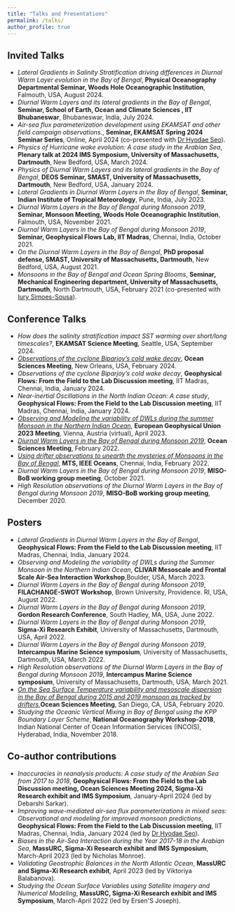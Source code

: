 ```yaml
---
title: "Talks and Presentations"
permalink: /talks/
author_profile: true
---
```


## Invited Talks
- *Lateral Gradients in Salinity Stratification driving differences in Diurnal Warm Layer evolution in the Bay of Bengal*, **Physical Oceanography Departmental Seminar, Woods Hole Oceanographic Institution**, Falmouth, USA, August 2024. 
- *Diurnal Warm Layers and its lateral gradients in the Bay of Bengal*, **Seminar, School of Earth, Ocean and Climate Sciences , IIT Bhubaneswar**, Bhubaneswar, India, July 2024. 
- *Air-sea flux parameterization development using EKAMSAT and other field campaign observations.*, **Seminar, EKAMSAT Spring 2024 Seminar Series**, Online, April 2024 (co-presented with [Dr Hyodae Seo](https://www.soest.hawaii.edu/oceanography/uehiro-associate-professors-2/)).
- *Physics of Hurricane wake evolution: A case study in the Arabian Sea*, **Plenary talk at 2024 IMS Symposium, University of Massachusetts, Dartmouth**, New Bedford, USA, March 2024.
- *Physics of Diurnal Warm Layers and its lateral gradients in the Bay of Bengal*, **DEOS Seminar, SMAST, University of Massachusetts, Dartmouth**, New Bedford, USA, January 2024. 
- *Lateral Gradients in Diurnal Warm Layers in the Bay of Bengal*, **Seminar, Indian Institute of Tropical Meteorology**, Pune, India, July 2023. 
- *Diurnal Warm Layers in the Bay of Bengal during Monsoon 2019*, **Seminar, Monsoon Meeting, Woods Hole Oceanographic Institution**, Falmouth, USA, November 2021.
- *Diurnal Warm Layers in the Bay of Bengal during Monsoon 2019*, **Seminar, Geophysical Flows Lab, IIT Madras**, Chennai, India, October 2021.
- *On the Diurnal Warm Layers in the Bay of Bengal*, **PhD proposal defense, SMAST, University of Massachusetts, Dartmouth**, New Bedford, USA, August 2021.
- *Monsoons in the Bay of Bengal and Ocean Spring Blooms*, **Seminar, Mechanical Engineering department, University of Massachusetts, Dartmouth**, North Dartmouth, USA, February 2021 (co-presented with [Iury Simoes-Sousa](https://iuryt.github.io/)).

## Conference Talks 
- *How does the salinity stratification impact SST warming over short/long timescales?*, **EKAMSAT Science Meeting**, Seattle, USA, September 2024.
- *[Observations of the cyclone Biparjoy’s cold wake decay](https://agu.confex.com/agu/OSM24/meetingapp.cgi/Paper/1483969)*, **Ocean Sciences Meeting**, New Orleans, USA, February 2024.
- *Observations of the cyclone Biparjoy’s cold wake decay*, **Geophysical Flows: From the Field to the Lab Discussion meeting**, IIT Madras, Chennai, India, January 2024.
- *Near-inertial Oscillations in the North Indian Ocean: A case study*, **Geophysical Flows: From the Field to the Lab Discussion meeting**, IIT Madras, Chennai, India, January 2024.
- *[Observing and Modeling the variability of DWLs during the summer Monsoon in the Northern Indian Ocean](https://ui.adsabs.harvard.edu/abs/2023EGUGA..25.9840K/abstract)*, **European Geophysical Union 2023 Meeting**, Vienna, Austria (virtual), April 2023.
- *[Diurnal Warm Layers in the Bay of Bengal during Monsoon 2019](https://osm2022.secure-platform.com/a/solicitations/3/sessiongallery/754)*, **Ocean Sciences Meeting**, February 2022.
- *[Using drifter observations to unearth the mysteries of Monsoons in the Bay of Bengal](https://ieeexplore.ieee.org/abstract/document/9775481)*, **MTS, IEEE Oceans**, Chennai, India, February 2022.
- *Diurnal Warm Layers in the Bay of Bengal during Monsoon 2019*, **MISO-BoB working group meeting**, October 2021.
- *High Resolution observations of the Diurnal Warm Layers in the Bay of Bengal during Monsoon 2019*, **MISO-BoB working group meeting**, December 2020.

## Posters 
- *Lateral Gradients in Diurnal Warm Layers in the Bay of Bengal*, **Geophysical Flows: From the Field to the Lab Discussion meeting**, IIT Madras, Chennai, India, January 2024.
- *Observing and Modeling the variability of DWLs during the Summer Monsoon in the Northern Indian Ocean*, **CLIVAR Mesoscale and Frontal Scale Air-Sea Interaction Workshop**,Boulder, USA, March 2023.
- *Diurnal Warm Layers in the Bay of Bengal during Monsoon 2019*, **FILACHANGE-SWOT Workshop**, Brown University, Providence. RI, USA, August 2022.
- *Diurnal Warm Layers in the Bay of Bengal during Monsoon 2019*, **Gordon Research Conference**, South Hadley, MA, USA, June 2022.
- *Diurnal Warm Layers in the Bay of Bengal during Monsoon 2019*, **Sigma-Xi Research Exhibit**, University of Massachusetts, Dartmouth, USA, April 2022.
- *Diurnal Warm Layers in the Bay of Bengal during Monsoon 2019*, **Intercampus Marine Science symposium**, University of Massachusetts, Dartmouth, USA, March 2022.
- *High Resolution observations of the Diurnal Warm Layers in the Bay of Bengal during Monsoon 2019*, **Intercampus Marine Science symposium**, University of Massachusetts, Dartmouth, USA, March 2021.
- *[On the Sea Surface Temperature variability and mesoscale dispersion in the Bay of Bengal during 2015 and 2019 monsoon as tracked by drifters](https://agu.confex.com/agu/osm20/meetingapp.cgi/Paper/643661)*,**Ocean Sciences Meeting**, San Diego, CA, USA, February 2020.
- *Studying the Oceanic Vertical Mixing in Bay of Bengal using the KPP Boundary Layer Scheme*, **National Oceanography Workshop-2018**, Indian National Center of Ocean Information Services (INCOIS), Hyderabad, India, November 2018.

## Co-author contributions
- *Inaccuracies in reanalysis products: A case study of the Arabian Sea from 2017 to 2018*, **Geophysical Flows: From the Field to the Lab Discussion meeting, Ocean Sciences Meeting 2024, Sigma-Xi Research exhibit and IMS Symposium**, January-April 2024 (led by Debarshi Sarkar).
- *Improving wave-mediated air-sea flux parameterizations in mixed seas: Observational and modeling for improved monsoon predictions*, **Geophysical Flows: From the Field to the Lab Discussion meeting**, IIT Madras, Chennai, India, January 2024 (led by [Dr Hyodae Seo](https://www.soest.hawaii.edu/oceanography/uehiro-associate-professors-2/)).
- *Biases in the Air-Sea Interaction during the Year 2017-18 in the Arabian Sea*, **MassURC, Sigma-Xi Research exhibit and IMS Symposium**, March-April 2023 (led by Nicholas Monroe).
- *Validating Geostrophic Balances in the North Atlantic Ocean*, **MassURC and Sigma-Xi Research exhibit**, April 2023 (led by Viktoriya Balabanova).
- *Studying the Ocean Surface Variables using Satellite imagery and Numerical Modeling*, **MassURC, Sigma-Xi Research exhibit and IMS Symposium**, March-April 2022 (led by Ersen'S Joseph).